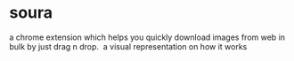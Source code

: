# soura
a chrome extension which helps you quickly download images from web in bulk by just drag n drop.
<img href="assets/guide alpha 1.gif"/>
a visual representation on how it works
